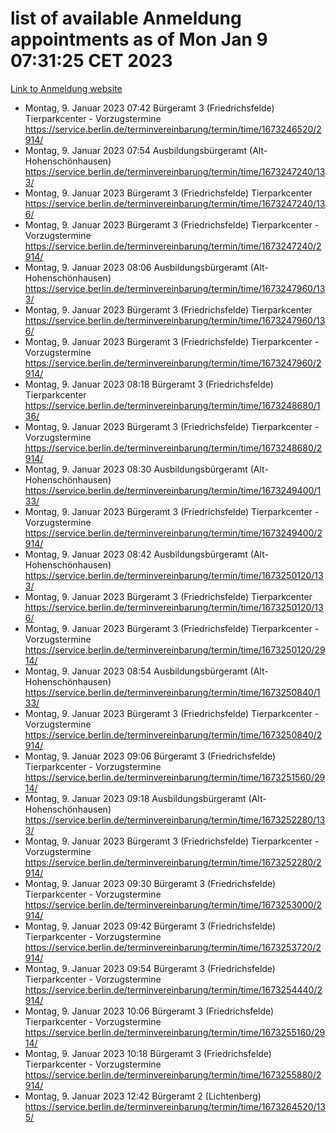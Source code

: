 # list of available Anmeldung appointments as of Mon Jan  9 07:31:25 CET 2023
[Link to Anmeldung website](https://service.berlin.de/terminvereinbarung/termin/tag.php?termin=0&anliegen[]=120686&dienstleisterlist=122210,122217,327316,122219,327312,122227,327314,122231,327346,122243,327348,122252,329742,122260,329745,122262,329748,122254,329751,122271,327278,122273,327274,122277,327276,330436,122280,327294,122282,327290,122284,327292,327539,122291,327270,122285,327266,122286,327264,122296,327268,150230,329760,122301,327282,122297,327286,122294,327284,122312,329763,122314,329775,122304,327330,122311,327334,122309,327332,122281,327352,122279,329772,122276,327324,122274,327326,122267,329766,122246,327318,122251,327320,122257,327322,122208,327298,122226,327300,121362,121364&herkunft=http%3A%2F%2Fservice.berlin.de%2Fdienstleistung%2F120686%2F)
- Montag, 9. Januar 2023 07:42 Bürgeramt 3 (Friedrichsfelde) Tierparkcenter - Vorzugstermine https://service.berlin.de/terminvereinbarung/termin/time/1673246520/2914/
- Montag, 9. Januar 2023 07:54 Ausbildungsbürgeramt (Alt- Hohenschönhausen) https://service.berlin.de/terminvereinbarung/termin/time/1673247240/133/
- Montag, 9. Januar 2023  Bürgeramt 3 (Friedrichsfelde) Tierparkcenter https://service.berlin.de/terminvereinbarung/termin/time/1673247240/136/
- Montag, 9. Januar 2023  Bürgeramt 3 (Friedrichsfelde) Tierparkcenter - Vorzugstermine https://service.berlin.de/terminvereinbarung/termin/time/1673247240/2914/
- Montag, 9. Januar 2023 08:06 Ausbildungsbürgeramt (Alt- Hohenschönhausen) https://service.berlin.de/terminvereinbarung/termin/time/1673247960/133/
- Montag, 9. Januar 2023  Bürgeramt 3 (Friedrichsfelde) Tierparkcenter https://service.berlin.de/terminvereinbarung/termin/time/1673247960/136/
- Montag, 9. Januar 2023  Bürgeramt 3 (Friedrichsfelde) Tierparkcenter - Vorzugstermine https://service.berlin.de/terminvereinbarung/termin/time/1673247960/2914/
- Montag, 9. Januar 2023 08:18 Bürgeramt 3 (Friedrichsfelde) Tierparkcenter https://service.berlin.de/terminvereinbarung/termin/time/1673248680/136/
- Montag, 9. Januar 2023  Bürgeramt 3 (Friedrichsfelde) Tierparkcenter - Vorzugstermine https://service.berlin.de/terminvereinbarung/termin/time/1673248680/2914/
- Montag, 9. Januar 2023 08:30 Ausbildungsbürgeramt (Alt- Hohenschönhausen) https://service.berlin.de/terminvereinbarung/termin/time/1673249400/133/
- Montag, 9. Januar 2023  Bürgeramt 3 (Friedrichsfelde) Tierparkcenter - Vorzugstermine https://service.berlin.de/terminvereinbarung/termin/time/1673249400/2914/
- Montag, 9. Januar 2023 08:42 Ausbildungsbürgeramt (Alt- Hohenschönhausen) https://service.berlin.de/terminvereinbarung/termin/time/1673250120/133/
- Montag, 9. Januar 2023  Bürgeramt 3 (Friedrichsfelde) Tierparkcenter https://service.berlin.de/terminvereinbarung/termin/time/1673250120/136/
- Montag, 9. Januar 2023  Bürgeramt 3 (Friedrichsfelde) Tierparkcenter - Vorzugstermine https://service.berlin.de/terminvereinbarung/termin/time/1673250120/2914/
- Montag, 9. Januar 2023 08:54 Ausbildungsbürgeramt (Alt- Hohenschönhausen) https://service.berlin.de/terminvereinbarung/termin/time/1673250840/133/
- Montag, 9. Januar 2023  Bürgeramt 3 (Friedrichsfelde) Tierparkcenter - Vorzugstermine https://service.berlin.de/terminvereinbarung/termin/time/1673250840/2914/
- Montag, 9. Januar 2023 09:06 Bürgeramt 3 (Friedrichsfelde) Tierparkcenter - Vorzugstermine https://service.berlin.de/terminvereinbarung/termin/time/1673251560/2914/
- Montag, 9. Januar 2023 09:18 Ausbildungsbürgeramt (Alt- Hohenschönhausen) https://service.berlin.de/terminvereinbarung/termin/time/1673252280/133/
- Montag, 9. Januar 2023  Bürgeramt 3 (Friedrichsfelde) Tierparkcenter - Vorzugstermine https://service.berlin.de/terminvereinbarung/termin/time/1673252280/2914/
- Montag, 9. Januar 2023 09:30 Bürgeramt 3 (Friedrichsfelde) Tierparkcenter - Vorzugstermine https://service.berlin.de/terminvereinbarung/termin/time/1673253000/2914/
- Montag, 9. Januar 2023 09:42 Bürgeramt 3 (Friedrichsfelde) Tierparkcenter - Vorzugstermine https://service.berlin.de/terminvereinbarung/termin/time/1673253720/2914/
- Montag, 9. Januar 2023 09:54 Bürgeramt 3 (Friedrichsfelde) Tierparkcenter - Vorzugstermine https://service.berlin.de/terminvereinbarung/termin/time/1673254440/2914/
- Montag, 9. Januar 2023 10:06 Bürgeramt 3 (Friedrichsfelde) Tierparkcenter - Vorzugstermine https://service.berlin.de/terminvereinbarung/termin/time/1673255160/2914/
- Montag, 9. Januar 2023 10:18 Bürgeramt 3 (Friedrichsfelde) Tierparkcenter - Vorzugstermine https://service.berlin.de/terminvereinbarung/termin/time/1673255880/2914/
- Montag, 9. Januar 2023 12:42 Bürgeramt 2 (Lichtenberg) https://service.berlin.de/terminvereinbarung/termin/time/1673264520/135/
